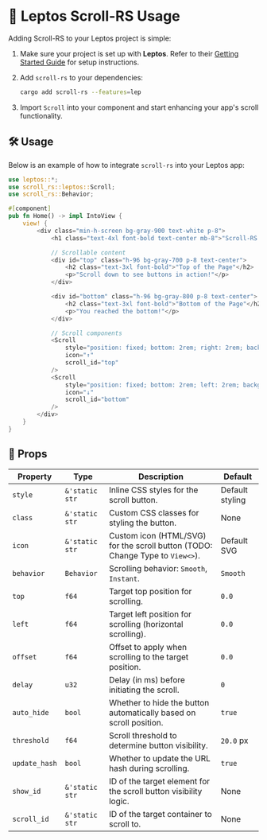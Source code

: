 # 🌱 Leptos Scroll-RS Usage

Adding Scroll-RS to your Leptos project is simple:

1. Make sure your project is set up with **Leptos**. Refer to their [Getting Started Guide](https://book.leptos.dev/getting_started/index.html) for setup instructions.

1. Add `scroll-rs` to your dependencies:

   ```sh
   cargo add scroll-rs --features=lep
   ```

1. Import `Scroll` into your component and start enhancing your app's scroll functionality.

## 🛠️ Usage

Below is an example of how to integrate `scroll-rs` into your Leptos app:

```rust
use leptos::*;
use scroll_rs::leptos::Scroll;
use scroll_rs::Behavior;

#[component]
pub fn Home() -> impl IntoView {
    view! {
        <div class="min-h-screen bg-gray-900 text-white p-8">
            <h1 class="text-4xl font-bold text-center mb-8">"Scroll-RS Demo"</h1>

            // Scrollable content
            <div id="top" class="h-96 bg-gray-700 p-8 text-center">
                <h2 class="text-3xl font-bold">"Top of the Page"</h2>
                <p>"Scroll down to see buttons in action!"</p>
            </div>

            <div id="bottom" class="h-96 bg-gray-800 p-8 text-center">
                <h2 class="text-3xl font-bold">"Bottom of the Page"</h2>
                <p>"You reached the bottom!"</p>
            </div>

            // Scroll components
            <Scroll
                style="position: fixed; bottom: 2rem; right: 2rem; background: #10B981; padding: 1rem; border-radius: 50%;"
                icon="↑"
                scroll_id="top"
            />
            <Scroll
                style="position: fixed; bottom: 2rem; left: 2rem; background: #F59E0B; padding: 1rem; border-radius: 50%;"
                icon="↓"
                scroll_id="bottom"
            />
        </div>
    }
}
```

## 🔧 Props

| Property      | Type           | Description                                                                   | Default         |
| ------------- | -------------- | ----------------------------------------------------------------------------- | --------------- |
| `style`       | `&'static str` | Inline CSS styles for the scroll button.                                      | Default styling |
| `class`       | `&'static str` | Custom CSS classes for styling the button.                                    | None            |
| `icon`        | `&'static str` | Custom icon (HTML/SVG) for the scroll button (TODO: Change Type to `View<>`). | Default SVG     |
| `behavior`    | `Behavior`     | Scrolling behavior: `Smooth`, `Instant`.                                      | `Smooth`        |
| `top`         | `f64`          | Target top position for scrolling.                                            | `0.0`           |
| `left`        | `f64`          | Target left position for scrolling (horizontal scrolling).                    | `0.0`           |
| `offset`      | `f64`          | Offset to apply when scrolling to the target position.                        | `0.0`           |
| `delay`       | `u32`          | Delay (in ms) before initiating the scroll.                                   | `0`             |
| `auto_hide`   | `bool`         | Whether to hide the button automatically based on scroll position.            | `true`          |
| `threshold`   | `f64`          | Scroll threshold to determine button visibility.                              | `20.0` px       |
| `update_hash` | `bool`         | Whether to update the URL hash during scrolling.                              | `true`          |
| `show_id`     | `&'static str` | ID of the target element for the scroll button visibility logic.              | None            |
| `scroll_id`   | `&'static str` | ID of the target container to scroll to.                                      | None            |
